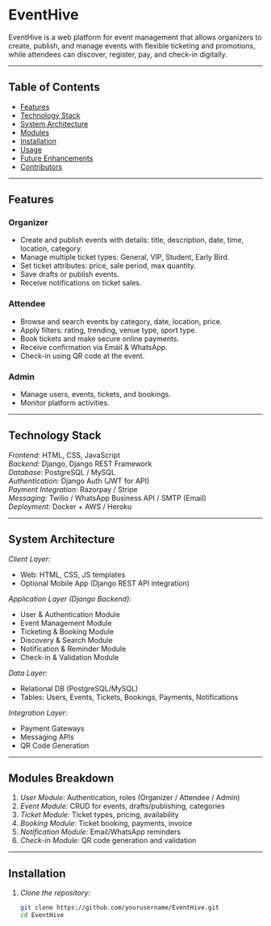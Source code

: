 # EventHive

EventHive is a web platform for event management that allows organizers to create, publish, and manage events with flexible ticketing and promotions, while attendees can discover, register, pay, and check-in digitally.

---

## Table of Contents
- [Features](#features)
- [Technology Stack](#technology-stack)
- [System Architecture](#system-architecture)
- [Modules](#modules)
- [Installation](#installation)
- [Usage](#usage)
- [Future Enhancements](#future-enhancements)
- [Contributors](#contributors)

---

## Features

### Organizer
- Create and publish events with details: title, description, date, time, location, category.
- Manage multiple ticket types: General, VIP, Student, Early Bird.
- Set ticket attributes: price, sale period, max quantity.
- Save drafts or publish events.
- Receive notifications on ticket sales.

### Attendee
- Browse and search events by category, date, location, price.
- Apply filters: rating, trending, venue type, sport type.
- Book tickets and make secure online payments.
- Receive confirmation via Email & WhatsApp.
- Check-in using QR code at the event.

### Admin
- Manage users, events, tickets, and bookings.
- Monitor platform activities.

---

## Technology Stack

*Frontend:* HTML, CSS, JavaScript  
*Backend:* Django, Django REST Framework  
*Database:* PostgreSQL / MySQL  
*Authentication:* Django Auth (JWT for API)  
*Payment Integration:* Razorpay / Stripe  
*Messaging:* Twilio / WhatsApp Business API / SMTP (Email)  
*Deployment:* Docker + AWS / Heroku  

---

## System Architecture

*Client Layer:*  
- Web: HTML, CSS, JS templates  
- Optional Mobile App (Django REST API integration)

*Application Layer (Django Backend):*  
- User & Authentication Module  
- Event Management Module  
- Ticketing & Booking Module  
- Discovery & Search Module  
- Notification & Reminder Module  
- Check-in & Validation Module  

*Data Layer:*  
- Relational DB (PostgreSQL/MySQL)  
- Tables: Users, Events, Tickets, Bookings, Payments, Notifications  

*Integration Layer:*  
- Payment Gateways  
- Messaging APIs  
- QR Code Generation  

---

## Modules Breakdown

1. *User Module:* Authentication, roles (Organizer / Attendee / Admin)  
2. *Event Module:* CRUD for events, drafts/publishing, categories  
3. *Ticket Module:* Ticket types, pricing, availability  
4. *Booking Module:* Ticket booking, payments, invoice  
5. *Notification Module:* Email/WhatsApp reminders  
6. *Check-in Module:* QR code generation and validation  

---

## Installation

1. *Clone the repository:*
   ```bash
   git clone https://github.com/yourusername/EventHive.git
   cd EventHive